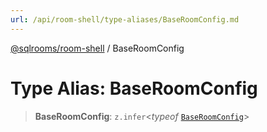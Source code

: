 ```yaml
---
url: /api/room-shell/type-aliases/BaseRoomConfig.md
---
```

[@sqlrooms/room-shell](../index.md) / BaseRoomConfig

# Type Alias: BaseRoomConfig

> **BaseRoomConfig**: `z.infer`<*typeof* [`BaseRoomConfig`](../variables/BaseRoomConfig.md)>
